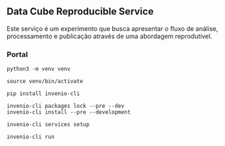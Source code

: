 ## Data Cube Reproducible Service

Este serviço é um experimento que busca apresentar o fluxo de análise, processamento e publicação através de uma abordagem reprodutível.

### Portal

```shell
python3 -m venv venv

source venv/bin/activate
```

```shell
pip install invenio-cli
```

```shell
invenio-cli packages lock --pre --dev
invenio-cli install --pre --development
```

```shell
invenio-cli services setup
```

```shell
invenio-cli run
```
